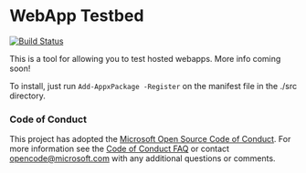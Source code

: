 # WebApp Testbed
[![Build Status](https://travis-ci.org/alxlu/Testbed.svg?branch=master)](https://travis-ci.org/alxlu/Testbed)

This is a tool for allowing you to test hosted webapps. More info coming soon!

To install, just run ```Add-AppxPackage -Register``` on the manifest file in the ./src directory.

### Code of Conduct

This project has adopted the [Microsoft Open Source Code of Conduct](https://opensource.microsoft.com/codeofconduct/). For more information see the [Code of Conduct FAQ](https://opensource.microsoft.com/codeofconduct/faq/) or contact [opencode@microsoft.com](mailto:opencode@microsoft.com) with any additional questions or comments.
